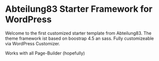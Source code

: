 # Abteilung83 Starter Framework for WordPress

Welcome to the first customized starter template from Abteilung83. The theme framework ist based on boostrap 4.5 an sass. 
Fully customizeable via WordPress Customizer. 

Works with all Page-Builder (hopefully)

